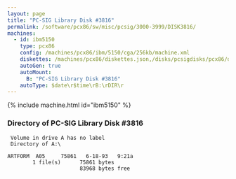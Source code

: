```yaml
---
layout: page
title: "PC-SIG Library Disk #3816"
permalink: /software/pcx86/sw/misc/pcsig/3000-3999/DISK3816/
machines:
  - id: ibm5150
    type: pcx86
    config: /machines/pcx86/ibm/5150/cga/256kb/machine.xml
    diskettes: /machines/pcx86/diskettes.json,/disks/pcsigdisks/pcx86/diskettes.json
    autoGen: true
    autoMount:
      B: "PC-SIG Library Disk #3816"
    autoType: $date\r$time\rB:\rDIR\r
---
```


{% include machine.html id="ibm5150" %}

### Directory of PC-SIG Library Disk #3816

     Volume in drive A has no label
     Directory of A:\

    ARTFORM  A05     75861   6-18-93   9:21a
            1 file(s)      75861 bytes
                           83968 bytes free
